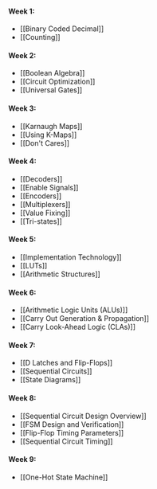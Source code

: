 #### Week 1:
- [[Binary Coded Decimal]]
- [[Counting]]

#### Week 2:
- [[Boolean Algebra]]
- [[Circuit Optimization]]
- [[Universal Gates]]

#### Week 3:
- [[Karnaugh Maps]]
- [[Using K-Maps]]
- [[Don't Cares]]

#### Week 4:
- [[Decoders]]
- [[Enable Signals]]
- [[Encoders]]
- [[Multiplexers]]
- [[Value Fixing]]
- [[Tri-states]]

#### Week 5:
- [[Implementation Technology]]
- [[LUTs]]
- [[Arithmetic Structures]]

#### Week 6:
- [[Arithmetic Logic Units (ALUs)]]
- [[Carry Out Generation & Propagation]]
- [[Carry Look-Ahead Logic (CLAs)]]

#### Week 7:
- [[D Latches and Flip-Flops]]
- [[Sequential Circuits]]
- [[State Diagrams]]

#### Week 8:
- [[Sequential Circuit Design Overview]]
- [[FSM Design and Verification]]
- [[Flip-Flop Timing Parameters]]
- [[Sequential Circuit Timing]]

#### Week 9:
- [[One-Hot State Machine]]